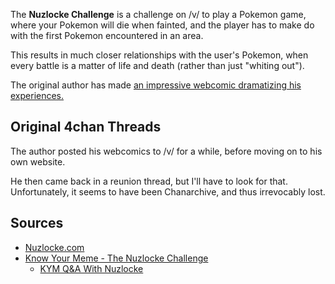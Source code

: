 The **Nuzlocke Challenge** is a challenge on /v/ to play a Pokemon game, where your Pokemon will die when fainted, and the player has to make do with the first Pokemon encountered in an area.

This results in much closer relationships with the user's Pokemon, when every battle is a matter of life and death (rather than just "whiting out").

The original author has made [an impressive webcomic dramatizing his experiences.](http://www.nuzlocke.com)

## Original 4chan Threads

The author posted his webcomics to /v/ for a while, before moving on to his own website.

He then came back in a reunion thread, but I'll have to look for that. Unfortunately, it seems to have been Chanarchive, and thus irrevocably lost.

## Sources

* [Nuzlocke.com](http://www.nuzlocke.com)
* [Know Your Meme - The Nuzlocke Challenge](http://knowyourmeme.com/memes/the-nuzlocke-challenge)
  * [KYM Q&A With Nuzlocke](http://knowyourmeme.com/blog/interviews/qa-with-nuzlocke)